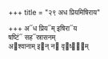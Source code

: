 +++
title = "२९ अध प्रियमिषिराय"

+++
अ᳓ध प्रिय᳓म् इषिरा᳓य  
षष्टिं᳓ सह᳓स्रासनम्  
अ᳓श्वानाम् इ᳓न् न᳓ वृ᳓ष्णा᳐म्